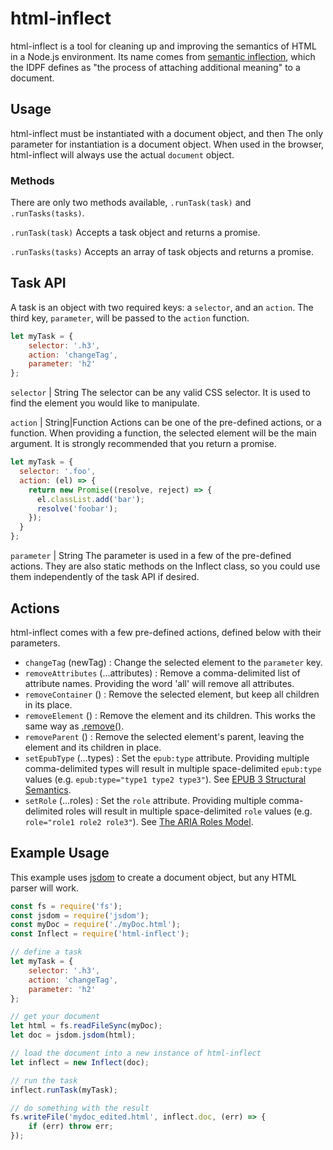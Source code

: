 # html-inflect
html-inflect is a tool for cleaning up and improving the semantics of HTML in a Node.js environment. Its name comes from [semantic inflection](http://www.idpf.org/epub/301/spec/epub-contentdocs.html#sec-xhtml-semantic-inflection), which the IDPF defines as "the process of attaching additional meaning" to a document.

## Usage
html-inflect must be instantiated with a document object, and then The only parameter for instantiation is a document object. When used in the browser, html-inflect will always use the actual `document` object.

### Methods
There are only two methods available, `.runTask(task)` and `.runTasks(tasks)`.

`.runTask(task)`
Accepts a task object and returns a promise.

`.runTasks(tasks)`
Accepts an array of task objects and returns a promise.

## Task API
A task is an object with two required keys: a `selector`, and an `action`. The third key, `parameter`, will be passed to the `action` function.
```javascript
let myTask = {
    selector: '.h3',
    action: 'changeTag',
    parameter: 'h2'
};
```
`selector` | String
The selector can be any valid CSS selector. It is used to find the element you would like to manipulate.

`action` | String|Function
Actions can be one of the pre-defined actions, or a function. When providing a function, the selected element will be the main argument. It is strongly recommended that you return a promise.
```javascript
let myTask = {
  selector: '.foo',
  action: (el) => {
    return new Promise((resolve, reject) => {
      el.classList.add('bar');
      resolve('foobar');
    });
  }
};
```

`parameter` | String
The parameter is used in a few of the pre-defined actions. They are also static methods on the Inflect class, so you could use them independently of the task API if desired.

## Actions
html-inflect comes with a few pre-defined actions, defined below with their parameters.

* `changeTag` (newTag) : Change the selected element to the `parameter` key.
* `removeAttributes` (...attributes) : Remove a comma-delimited list of attribute names. Providing the word 'all' will remove all attributes.
* `removeContainer` () : Remove the selected element, but keep all children in its place.
* `removeElement` () : Remove the element and its children. This works the same way as [.remove()](https://developer.mozilla.org/en-US/docs/Web/API/ChildNode/remove).
* `removeParent` () : Remove the selected element's parent, leaving the element and its children in place.
* `setEpubType` (...types) : Set the `epub:type` attribute. Providing multiple comma-delimited types will result in multiple space-delimited `epub:type` values (e.g. `epub:type="type1 type2 type3"`). See [EPUB 3 Structural Semantics](https://idpf.github.io/epub-vocabs/structure/).
* `setRole` (...roles) : Set the `role` attribute. Providing multiple comma-delimited roles will result in multiple space-delimited `role` values (e.g. `role="role1 role2 role3"`). See [The ARIA Roles Model](https://www.w3.org/TR/wai-aria/roles).

## Example Usage
This example uses [jsdom](https://github.com/tmpvar/jsdom) to create a document object, but any HTML parser will work.
```javascript
const fs = require('fs');
const jsdom = require('jsdom');
const myDoc = require('./myDoc.html');
const Inflect = require('html-inflect');

// define a task
let myTask = {
    selector: '.h3',
    action: 'changeTag',
    parameter: 'h2'
};

// get your document
let html = fs.readFileSync(myDoc);
let doc = jsdom.jsdom(html);

// load the document into a new instance of html-inflect
let inflect = new Inflect(doc);

// run the task
inflect.runTask(myTask);

// do something with the result
fs.writeFile('mydoc_edited.html', inflect.doc, (err) => {
    if (err) throw err;
});
```
